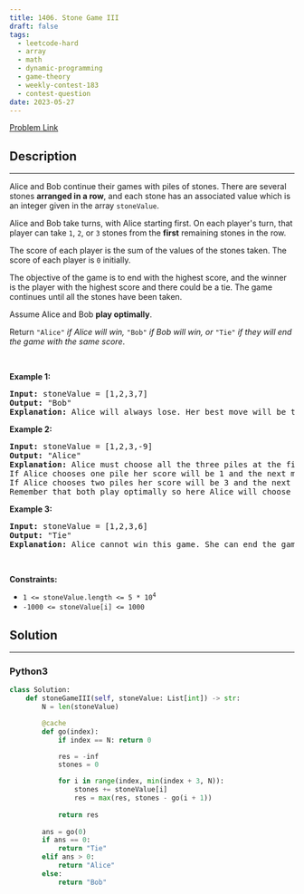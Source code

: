 ```yaml
---
title: 1406. Stone Game III
draft: false
tags: 
  - leetcode-hard
  - array
  - math
  - dynamic-programming
  - game-theory
  - weekly-contest-183
  - contest-question
date: 2023-05-27
---
```


[Problem Link](https://leetcode.com/problems/stone-game-iii/)

## Description

---
<p>Alice and Bob continue their games with piles of stones. There are several stones <strong>arranged in a row</strong>, and each stone has an associated value which is an integer given in the array <code>stoneValue</code>.</p>

<p>Alice and Bob take turns, with Alice starting first. On each player&#39;s turn, that player can take <code>1</code>, <code>2</code>, or <code>3</code> stones from the <strong>first</strong> remaining stones in the row.</p>

<p>The score of each player is the sum of the values of the stones taken. The score of each player is <code>0</code> initially.</p>

<p>The objective of the game is to end with the highest score, and the winner is the player with the highest score and there could be a tie. The game continues until all the stones have been taken.</p>

<p>Assume Alice and Bob <strong>play optimally</strong>.</p>

<p>Return <code>&quot;Alice&quot;</code><em> if Alice will win, </em><code>&quot;Bob&quot;</code><em> if Bob will win, or </em><code>&quot;Tie&quot;</code><em> if they will end the game with the same score</em>.</p>

<p>&nbsp;</p>
<p><strong class="example">Example 1:</strong></p>

<pre>
<strong>Input:</strong> stoneValue = [1,2,3,7]
<strong>Output:</strong> &quot;Bob&quot;
<strong>Explanation:</strong> Alice will always lose. Her best move will be to take three piles and the score become 6. Now the score of Bob is 7 and Bob wins.
</pre>

<p><strong class="example">Example 2:</strong></p>

<pre>
<strong>Input:</strong> stoneValue = [1,2,3,-9]
<strong>Output:</strong> &quot;Alice&quot;
<strong>Explanation:</strong> Alice must choose all the three piles at the first move to win and leave Bob with negative score.
If Alice chooses one pile her score will be 1 and the next move Bob&#39;s score becomes 5. In the next move, Alice will take the pile with value = -9 and lose.
If Alice chooses two piles her score will be 3 and the next move Bob&#39;s score becomes 3. In the next move, Alice will take the pile with value = -9 and also lose.
Remember that both play optimally so here Alice will choose the scenario that makes her win.
</pre>

<p><strong class="example">Example 3:</strong></p>

<pre>
<strong>Input:</strong> stoneValue = [1,2,3,6]
<strong>Output:</strong> &quot;Tie&quot;
<strong>Explanation:</strong> Alice cannot win this game. She can end the game in a draw if she decided to choose all the first three piles, otherwise she will lose.
</pre>

<p>&nbsp;</p>
<p><strong>Constraints:</strong></p>

<ul>
	<li><code>1 &lt;= stoneValue.length &lt;= 5 * 10<sup>4</sup></code></li>
	<li><code>-1000 &lt;= stoneValue[i] &lt;= 1000</code></li>
</ul>


## Solution

---
### Python3
``` py title='stone-game-iii'
class Solution:
    def stoneGameIII(self, stoneValue: List[int]) -> str:
        N = len(stoneValue)

        @cache
        def go(index):
            if index == N: return 0

            res = -inf
            stones = 0

            for i in range(index, min(index + 3, N)):
                stones += stoneValue[i]
                res = max(res, stones - go(i + 1))
            
            return res
        
        ans = go(0)
        if ans == 0:
            return "Tie"
        elif ans > 0:
            return "Alice"
        else:
            return "Bob"
```

